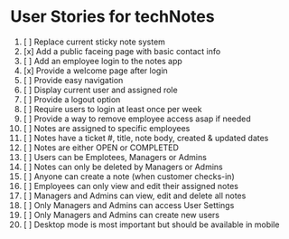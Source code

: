# User Stories for techNotes

1. [ ] Replace current sticky note system
2. [x] Add a public faceing page with basic contact info
3. [ ] Add an employee login to the notes app
4. [x] Provide a welcome page after login
5. [ ] Provide easy navigation
6. [ ] Display current user and assigned role
7. [ ] Provide a logout option
8. [ ] Require users to login at least once per week
9. [ ] Provide a way to remove employee access asap if needed
10. [ ] Notes are assigned to specific employees
11. [ ] Notes have a ticket #, title, note body, created & updated dates
12. [ ] Notes are either OPEN or COMPLETED
13. [ ] Users can be Emplotees, Managers or Admins
14. [ ] Notes can only be deleted by Managers or Admins
15. [ ] Anyone can create a note (when customer checks-in)
16. [ ] Employees can only view and edit their assigned notes
17. [ ] Managers and Admins can view, edit and delete all notes
18. [ ] Only Managers and Admins can access User Settings
19. [ ] Only Managers and Admins can create new users
20. [ ] Desktop mode is most important but should be available in mobile